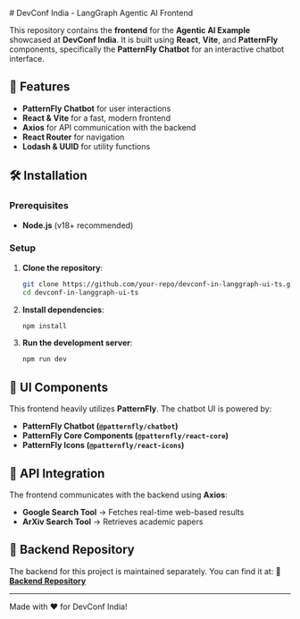 \# DevConf India - LangGraph Agentic AI Frontend

This repository contains the **frontend** for the **Agentic AI Example** showcased at **DevConf India**. It is built using **React**, **Vite**, and **PatternFly** components, specifically the **PatternFly Chatbot** for an interactive chatbot interface.

## 🚀 Features

- **PatternFly Chatbot** for user interactions
- **React & Vite** for a fast, modern frontend
- **Axios** for API communication with the backend
- **React Router** for navigation
- **Lodash & UUID** for utility functions

## 🛠️ Installation

### Prerequisites

- **Node.js** (v18+ recommended)

### Setup

1. **Clone the repository**:
   ```sh
   git clone https://github.com/your-repo/devconf-in-langgraph-ui-ts.git
   cd devconf-in-langgraph-ui-ts
   ```
2. **Install dependencies**:

   ```sh
   npm install
   ```

3. **Run the development server**:
   ```sh
   npm run dev
   ```

## 🎨 UI Components

This frontend heavily utilizes **PatternFly**. The chatbot UI is powered by:

- **PatternFly Chatbot (`@patternfly/chatbot`)**
- **PatternFly Core Components (`@patternfly/react-core`)**
- **PatternFly Icons (`@patternfly/react-icons`)**

## 📡 API Integration

The frontend communicates with the backend using **Axios**:

- **Google Search Tool** → Fetches real-time web-based results
- **ArXiv Search Tool** → Retrieves academic papers

## 🌟 Backend Repository

The backend for this project is maintained separately. You can find it at:
📌 **[Backend Repository](https://github.com/anujsingla/devconf-in-langgraph)**

---

Made with ❤️ for DevConf India!

